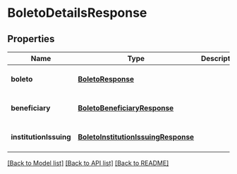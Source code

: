 # BoletoDetailsResponse
## Properties

| Name | Type | Description | Notes |
|------------ | ------------- | ------------- | -------------|
| **boleto** | [**BoletoResponse**](BoletoResponse.md) |  | [optional] [default to null] |
| **beneficiary** | [**BoletoBeneficiaryResponse**](BoletoBeneficiaryResponse.md) |  | [optional] [default to null] |
| **institutionIssuing** | [**BoletoInstitutionIssuingResponse**](BoletoInstitutionIssuingResponse.md) |  | [optional] [default to null] |

[[Back to Model list]](../../README.md#documentation-for-models) [[Back to API list]](../../README.md#documentation-for-api-endpoints) [[Back to README]](../../README.md)

